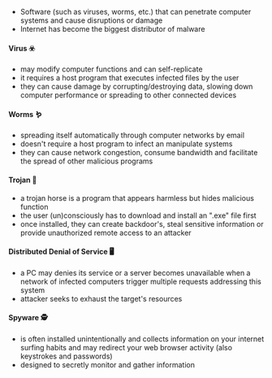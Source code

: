 + Software (such as viruses, worms, etc.) that can penetrate computer systems and cause disruptions or damage
+ Internet has become the biggest distributor of malware

#### Virus ☣️
+ may modify computer functions and can self-replicate
+ it requires a host program that executes infected files by the user
+ they can cause damage by corrupting/destroying data, slowing down computer performance or spreading to other connected devices

#### Worms 🪱
+ spreading itself automatically through computer networks by email
+ doesn't require a host program to infect an manipulate systems
+ they can cause network congestion, consume bandwidth and facilitate the spread of other malicious programs

#### Trojan 🐎
+ a trojan horse is a program that appears harmless but hides malicious function
+ the user (un)consciously has to download and install an ".exe" file first
+ once installed, they can create backdoor's, steal sensitive information or provide unauthorized remote access to an attacker

#### Distributed Denial of Service 🖥️
+ a PC may denies its service or a server becomes unavailable when a network of infected computers trigger multiple requests addressing this system
+ attacker seeks to exhaust the target's resources

#### Spyware 🕵
+ is often installed unintentionally and collects information on your internet surfing habits and may redirect your web browser activity (also keystrokes and passwords)
+ designed to secretly monitor and gather information